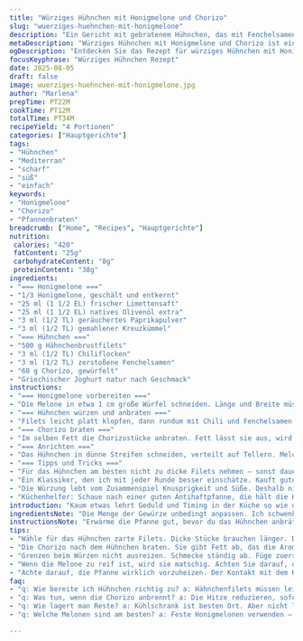 ```yaml
---
title: "Würziges Hühnchen mit Honigmelone und Chorizo"
slug: "wuerziges-huehnchen-mit-honigmelone"
description: "Ein Gericht mit gebratenem Hühnchen, das mit Fenchelsamen und Chili mariniert wird, kombiniert mit süßer Honigmelone und herzhaft gebratenem Chorizo. Die Marinade enthält Zitronensaft und Olivenöl, gewürzt mit geräuchertem Paprikapulver und etwas Kreuzkümmel als Twist. Das Hühnchen wird in einer heißen Pfanne knusprig angebraten, bis die Oberfläche goldbraun ist, der Saft klar ausläuft. Chorizo liefert kräftiges Aroma und Fett, das mit der frischen Melone gut kontrastiert. Als Beilage griechischer Joghurt zur milderen Abrundung. Leichte Abwandlung vom klassischen süß-scharfen Stil, ergänzt durch warme Gewürze und Texturspiel."
metaDescription: "Würziges Hühnchen mit Honigmelone und Chorizo ist eine köstliche Kombination von Aromen und Texturen; perfekt für das mediterrane Abendessen."
ogDescription: "Entdecken Sie das Rezept für würziges Hühnchen mit Honigmelone und Chorizo; eine harmonische Balance aus süß und scharf für besondere Anlässe."
focusKeyphrase: "Würziges Hühnchen Rezept"
date: 2025-08-05
draft: false
image: wuerziges-huehnchen-mit-honigmelone.jpg
author: "Marlena"
prepTime: PT22M
cookTime: PT12M
totalTime: PT34M
recipeYield: "4 Portionen"
categories: ["Hauptgerichte"]
tags:
- "Hühnchen"
- "Mediterran"
- "scharf"
- "süß"
- "einfach"
keywords:
- "Honigmelone"
- "Chorizo"
- "Pfannenbraten"
breadcrumb: ["Home", "Recipes", "Hauptgerichte"]
nutrition: 
 calories: "420"
 fatContent: "25g"
 carbohydrateContent: "8g"
 proteinContent: "38g"
ingredients:
- "=== Honigmelone ==="
- "1/3 Honigmelone, geschält und entkernt"
- "25 ml (1 1/2 EL) frischer Limettensaft"
- "25 ml (1 1/2 EL) natives Olivenöl extra"
- "3 ml (1/2 TL) geräuchertes Paprikapulver"
- "3 ml (1/2 TL) gemahlener Kreuzkümmel"
- "=== Hühnchen ==="
- "500 g Hähnchenbrustfilets"
- "3 ml (1/2 TL) Chiliflocken"
- "3 ml (1/2 TL) zerstoßene Fenchelsamen"
- "60 g Chorizo, gewürfelt"
- "Griechischer Joghurt natur nach Geschmack"
instructions:
- "=== Honigmelone vorbereiten ==="
- "Die Melone in etwa 1 cm große Würfel schneiden. Länge und Breite müssen gleichmäßig sein, damit sie beim Mischen nicht zerfallen. Die Melone mit Limettensaft und Öl in einer Schüssel vermengen. Gewürze darüber streuen – das Raucharoma vom Paprika trifft hier auf erdigen Kreuzkümmel, gibt dem Ganzen einen warmen Unterton. Nicht zu früh mischen; kurz vor dem Servieren zusammenbringen, sonst wird die Melone wässrig."
- "=== Hühnchen würzen und anbraten ==="
- "Filets leicht platt klopfen, dann rundum mit Chili und Fenchelsamen bestreuen. Salzen, pfeffern. Pfanne richtig heiß machen, das Fleisch hineinlegen. Es soll ein kräftiges Zischen hören – dann sofort Farbe nehmen. Zwei bis drei Minuten pro Seite, bis außen goldgelb. Innen muss das Fleisch bei Berührung fest, aber noch saftig sein. Sofort rausholen, zum Ruhen legen – wichtig, damit der Saft sich verteilt und das Fleisch nicht trocken wird."
- "=== Chorizo braten ==="
- "Im selben Fett die Chorizostücke anbraten. Fett lässt sie aus, wird aromatisch. Knuspprig, aber nicht verbrennen lassen. Herausnehmen und abtropfen lassen. Das Zwiebelaroma (optional und nicht im Original) kann man kurz mitrösten für mehr Tiefe."
- "=== Anrichten ==="
- "Das Hühnchen in dünne Streifen schneiden, verteilt auf Tellern. Melonenwürfel darüber geben, großzügig den Chorizo darauf verteilen. Ein paar Tropfen der Honigmelonen-Marinade als Dressing darüberträufeln. Dann einen Klecks griechischen Joghurt dazu, der kühlt und leicht säuert, um die Schärfe zu mildern."
- "=== Tipps und Tricks ==="
- "Für das Hühnchen am besten nicht zu dicke Filets nehmen – sonst dauert das Durchgaren zu lange und außen verbrennt es. Wenn kein Chorizo da, geht auch geräucherter Speck, dann aber ohne weitere Rauchnote würzen. Statt Limettensaft geht auch Weißweinessig als spritzige Alternative; Zitronensaft ist oft zu sauer. Wer es milder mag, nimmt weniger Chili. Fenchelsamen vorher anrösten – bringt intensiveren Geschmack. Statt Melone kann auch reife Mango verwendet werden, auch hier auf Festigkeit achten, sonst zerfällt sie zu matschig."
- "Ein Klassiker, den ich mit jeder Runde besser einschätze. Kauft gutes Olivenöl, gibt den Ton an. Die Melone darf nicht zu weich sein, sonst trennt sich das Wasser beim Mixen schnell. Geduld beim Anbraten; zu viel auf einmal in die Pfanne kippen kühlt das Fett ab, dann wird’s schwach und klebrig. Richtig heiß muss die Pfanne sein, sonst kein knackiges Ergebnis."
- "Die Würzung lebt vom Zusammenspiel Knusprigkeit und Süße. Deshalb nicht zu früh schneiden. Das Joghurt bringt Balance und Frische – hier Salz und Schärfe besser abstufen, sonst wird es eine Partie purer Schärfe. Probiere immer Zwischenschritte, schmecke ab, bevor alles zusammengemischt wird."
- "Küchenhelfer: Schaue nach einer guten Antihaftpfanne, die hält die Hitze besser und bräunt schön. Wenn Fleisch festhängt, ist die Pfanne nicht heiß genug oder zu nass. Sonst gibt’s keine schöne Kruste. Beim Schneiden der Melone Achtung, dass die Würfel gleich groß bleiben – sieht besser aus und gart gleichmäßig."
introduction: "Kaum etwas lehrt Geduld und Timing in der Küche so wie das perfekte Anbraten von Hühnchen – zu trocken, und es schluckt alle Säfte, zu roh, und der Geschmack bleibt blass. Dieses Gericht verbindet die scharfen Noten von Chili und Fenchel mit der Süße der Honigmelone, die dank einer Limettenölmarinade frisch und überraschend bleibt. Chorizo bringt eine würzige, mediterrane Schärfe, die in der Pfanne auskristallisiert und knusprig wird. Immer wieder habe ich gelernt, dass die Qualität der Gewürze und das Timing beim Wenden den Unterschied machen. Das Zusammenspiel aus kaltem Joghurt und warmem Hühnchen gibt der Komposition Balance – nicht zu viel, nicht zu wenig, sondern genau richtig. Keine Sauce-Schlachten, sondern klare Aromen mit Struktur. Ein Mix aus süß, scharf, knusprig. Manchmal mindestens so wichtig wie die Zutaten: das Gefühl für den richtigen Moment, wenn der Löffel reinhauen darf."
ingredientsNote: "Die Menge der Gewürze unbedingt anpassen. Ich schwenke immer mit einer guten Prise Chili, manchmal mehr, wenn der Chorizo nicht scharf genug ist. Fenchelsamen zerbröseln und leicht anrösten bringt eine Tiefe, die im Original fehlt. Die Honigmelone muss fest genug sein, sonst weicht sie zu stark auf, das nervt. Alternativ kann man auch reife Mango nehmen – gibt eine andere Süße. Bei der Säure ist Limette eine gute Wahl, Zitronensaft passt auch, wenn kein Limette vorhanden. Olivenöl sollte extra vergine sein; billige Sorten schlagen sich negativ auf den Geschmack nieder. Chorizo ersetzen geht mit spanischem Paprikasalami oder auch kräftig geräuchertem Bauchspeck. Die Joghurtmenge ist flexibel, je nach Geschmack."
instructionsNote: "Erwärme die Pfanne gut, bevor du das Hühnchen anbrätst. Das Geräusch beim Kontakt des Fleisches mit dem heißen Öl ist entscheidend – es zeigt an, dass die Kruste entsteht. Nicht zu früh wenden, sonst reißt das Fleisch und verliert Saft. Die Chorizo gibt Fett ab, sodass sich die Aromen in der Pfanne entfalten können. Darum die Chorizo erst nach dem Hühnchen anbraten, damit sie nicht trocken wird. Schneide die Melone zuletzt, damit sie frisch bleibt und nicht zu wässrig wird. Vor dem Servieren die Marinade kurz unterheben, nicht zu lange stehen lassen, sonst „schwimmt“ sie. Beim Anrichten ruhig großzügig mit Texturen spielen – die Kombination aus weich, knusprig, frisch funktioniert besser als alles zu mischen. Probieren, abschmecken, anpassen – nichts festzurren."
tips:
- "Wähle für das Hühnchen zarte Filets. Dicke Stücke brauchen länger. Das kann die Außenseite verbrennen lassen. Verwende einen Fleischklopfer, um sie gleichmäßig dick zu machen. So garen sie gleichmäßig."
- "Die Chorizo nach dem Hühnchen braten. Sie gibt Fett ab, das die Aromen entfaltet. Zu lange braten macht sie trocken. Richten Sie sie gleich nach dem Braten auf Küchenpapier an, lässt das Fett abtropfen."
- "Grenzen beim Würzen nicht ausreizen. Schmecke ständig ab. Füge zuerst weniger Chili hinzu. Kann leicht mehr sein. Weniger oder mehr kann den Unterschied machen. Sehen Sie, wie die Gewürze sich entfalten."
- "Wenn die Melone zu reif ist, wird sie matschig. Achten Sie darauf, dass sie fest bleibt. Alternativ eine Mango verwenden: gibt auch eine interessante Süße. Schneide sie erst kurz vor dem Servieren."
- "Achte darauf, die Pfanne wirklich vorzuheizen. Der Kontakt mit dem Hähnchen muss zischen. Das zeigt, dass die Kruste entsteht. Zu viele Stücke auf einmal in die Pfanne kühlt das Öl ab."
faq:
- "q: Wie bereite ich Hühnchen richtig zu? a: Hähnchenfilets müssen leicht platt sein. Das sorgt für gleichmäßiges Garen. Gewürze gut abmessen. Wichtig ist die Pfanne muss heiß sein."
- "q: Was tun, wenn die Chorizo anbrennt? a: Die Hitze reduzieren, sofort abnehmen. Alternativen? Geräucherter Speck kann auch Verwendung finden. Geben Sie beim Kochen mehr Acht auf das Timing."
- "q: Wie lagert man Reste? a: Kühlschrank ist besten Ort. Aber nicht länger als zwei Tage. Alternativ einfrieren. Nur in Portionen. Aufwärmen nicht zu lange, damit es saftig bleibt."
- "q: Welche Melonen sind am besten? a: Feste Honigmelonen verwenden – zu weich schmecken blass. Eine reife Mango ist auch toll. Weniger Süße, aber mehr Frische dabei."

---
```

